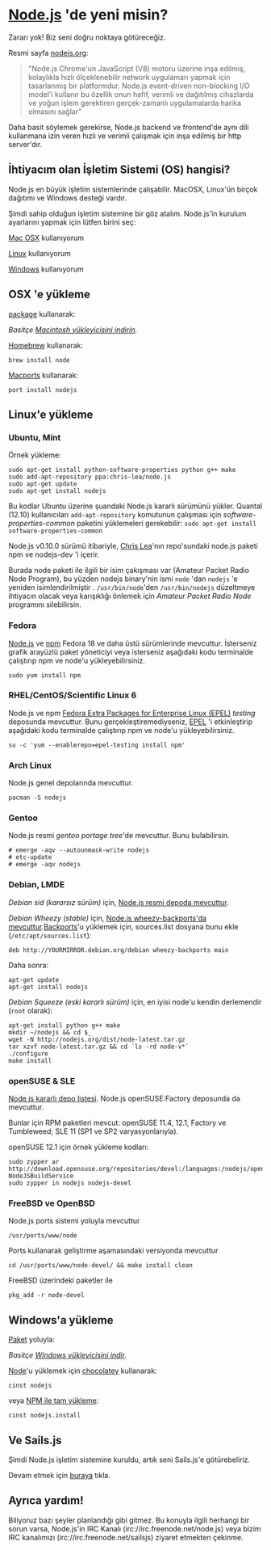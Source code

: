 # [Node.js](https://soundcloud.com/marak/marak-the-node-js-rap) 'de yeni misin?
Zararı yok!  Biz seni doğru noktaya götüreceğiz.


Resmi sayfa [nodejs.org](http://nodejs.org):
> "Node.js Chrome'un JavaScript (V8) motoru üzerine inşa edilmiş, kolaylıkla hızlı ölçeklenebilir network uygulamarı yapmak için tasarlanmış bir platformdur. 
> Node.js event-driven non-blocking I/O model'i kullanır bu özellik onun hafif, verimli ve dağıtılmış cihazlarda ve yoğun işlem gerektiren gerçek-zamanlı uygulamalarda harika olmasını sağlar"

Daha basit söylemek gerekirse, Node.js backend ve frontend'de aynı dili kullanmana izin veren hızlı ve verimli çalışmak için inşa edilmiş bir http server'dır.

## İhtiyacım olan İşletim Sistemi (OS) hangisi?

Node.js en büyük işletim sistemlerinde çalışabilir.  MacOSX, Linux'ün birçok dağıtımı ve Windows desteği vardır.  

Şimdi sahip olduğun işletim sistemine bir göz atalım.  Node.js'in kurulum ayarlarını yapmak için lütfen birini seç:

[Mac OSX](#/getStarted?q=--install-on-osx-) kullanıyorum

[Linux](#/getStarted?q=--install-on-linux-) kullanıyorum

[Windows](#/getStarted?q=--install-on-windows-) kullanıyorum

<h2>
<a id="install-on-osx" name="/getStarted?q=--install-on-osx-" class="anchor" href="#/getStarted?q=--install-on-osx-"><span class="mini-icon mini-icon-link"></span></a>
OSX 'e yükleme
</h2>

[package](http://nodejs.org/#download) kullanarak:

_Basitçe [Macintosh yükleyicisini indirin](http://nodejs.org/#download)._

[Homebrew](https://github.com/mxcl/homebrew) kullanarak:

    brew install node

[Macports](http://www.macports.org/) kullanarak:

    port install nodejs  

<h2>
<a id="install-on-linux" name="/getStarted?q=--install-on-linux-" class="anchor" href="#/getStarted?--install-on-linux-"><span class="mini-icon mini-icon-link"></span></a>
Linux'e yükleme
</h2>

### Ubuntu, Mint

Örnek yükleme:

    sudo apt-get install python-software-properties python g++ make
    sudo add-apt-repository ppa:chris-lea/node.js
    sudo apt-get update
    sudo apt-get install nodejs

Bu kodlar Ubuntu üzerine şuandaki Node.js kararlı sürümünü yükler. Quantal (12.10) kullanıcıları `add-apt-repository` komutunun çalışması için *software-properties-common* paketini yüklemeleri gerekebilir: `sudo apt-get install software-properties-common`

Node.js v0.10.0 sürümü itibariyle, [Chris Lea](https://chrislea.com/2013/03/15/upgrading-from-node-js-0-8-x-to-0-10-0-from-my-ppa/)'nın repo'sundaki node.js paketi npm ve nodejs-dev 'i içerir.

Burada node paketi ile ilgili bir isim çakışması var (Amateur Packet Radio Node Program), bu yüzden nodejs binary'nin ismi `node` 'dan `nodejs` 'e yeniden isimlendirilmiştir . `/usr/bin/node`'den  `/usr/bin/nodejs` düzeltmeye ihtiyacın olacak veya karışıklığı önlemek için *Amateur Packet Radio Node* programını silebilirsin.

### Fedora

[Node.js](https://apps.fedoraproject.org/packages/nodejs) ve [npm](https://apps.fedoraproject.org/packages/npm) Fedora 18 ve daha üstü sürümlerinde mevcuttur. İsterseniz grafik arayüzlü paket yöneticiyi veya isterseniz aşağıdaki kodu terminalde çalıştırıp npm ve node'u yükleyebilirsiniz.

    sudo yum install npm

### RHEL/CentOS/Scientific Linux 6

Node.js ve npm [Fedora Extra Packages for Enterprise Linux (EPEL)](https://fedoraproject.org/wiki/EPEL) _testing_ deposunda mevcuttur.  Bunu gerçekleştiremediyseniz, [EPEL](https://fedoraproject.org/wiki/EPEL#How_can_I_use_these_extra_packages.3F) 'i etkinleştirip aşağıdaki kodu terminalde çalıştırıp npm ve node'u yükleyebilirsiniz.

    su -c 'yum --enablerepo=epel-testing install npm'

### Arch Linux
Node.js genel depolarında mevcuttur.

    pacman -S nodejs

### Gentoo
Node.js resmi *gentoo portage tree*'de mevcuttur. Bunu bulabilirsin.

    # emerge -aqv --autounmask-write nodejs
    # etc-update
    # emerge -aqv nodejs

### Debian, LMDE

*Debian sid (kararsız sürüm)* için, [Node.js resmi depoda mevcuttur](http://packages.debian.org/search?searchon=names&keywords=nodejs).

*Debian Wheezy (stable)* için, [Node.js wheezy-backports'da mevcuttur](http://packages.debian.org/wheezy-backports/nodejs).[Backports](http://backports.debian.org/Instructions/)'u yüklemek için, sources.list dosyana bunu ekle (`/etc/apt/sources.list`):

    deb http://YOURMIRROR.debian.org/debian wheezy-backports main
    
Daha sonra:

    apt-get update
    apt-get install nodejs

*Debian Squeeze (eski kararlı sürüm)* için, en iyisi node'u kendin derlemendir (`root` olarak):

    apt-get install python g++ make
    mkdir ~/nodejs && cd $_
    wget -N http://nodejs.org/dist/node-latest.tar.gz
    tar xzvf node-latest.tar.gz && cd `ls -rd node-v*`
    ./configure
    make install

### openSUSE & SLE
[Node.js kararlı depo listesi](https://build.opensuse.org/package/show?package=nodejs&project=devel%3Alanguages%3Anodejs). Node.js openSUSE:Factory deposunda da mevcuttur.

Bunlar için RPM paketleri mevcut: openSUSE 11.4, 12.1, Factory ve Tumbleweed; SLE 11 (SP1 ve SP2 varyasyonlarıyla).

openSUSE 12.1 için örnek yükleme kodları:

    sudo zypper ar http://download.opensuse.org/repositories/devel:/languages:/nodejs/openSUSE_12.1/ NodeJSBuildService 
    sudo zypper in nodejs nodejs-devel

### FreeBSD ve OpenBSD
Node.js ports sistemi yoluyla mevcuttur

    /usr/ports/www/node

Ports kullanarak geliştirme aşamasındaki versiyonda mevcuttur

    cd /usr/ports/www/node-devel/ && make install clean

FreeBSD üzerindeki paketler ile

    pkg_add -r node-devel

<h2>
<a id="install-on-windows" name="/getStarted?q=--install-on-windows-" class="anchor" href="#/getStarted?q=--install-on-windows-"><span class="mini-icon mini-icon-link"></span></a>
Windows'a yükleme
</h2>

[Paket](http://nodejs.org/#download) yoluyla:

_Basitçe [Windows yükleyicisini indir](http://nodejs.org/#download)._

[Node](http://chocolatey.org/packages/nodejs)'u yüklemek için [chocolatey](http://chocolatey.org) kullanarak:  

    cinst nodejs  

veya [NPM ile tam yükleme](http://chocolatey.org/packages/nodejs.install):  

    cinst nodejs.install


## Ve Sails.js
Şimdi Node.js işletim sistemine kuruldu, artık seni Sails.js'e götürebeliriz.

Devam etmek için [buraya](https://github.com/balderdashy/sails-wiki/blob/0.9/getting-started.md) tıkla.

## Ayrıca yardım!
Biliyoruz bazı şeyler planlandığı gibi gitmez. Bu konuyla ilgili herhangi bir sorun varsa, Node.js'in IRC Kanalı (irc://irc.freenode.net/node.js) veya bizim IRC kanalımızı (irc://irc.freenode.net/sailsjs) ziyaret etmekten çekinme.


<docmeta name="uniqueID" value="NewToNode748472">
<docmeta name="displayName" value="New To Node">
